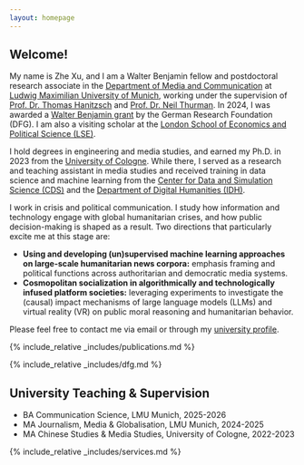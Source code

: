 ```yaml
---
layout: homepage
---
```


## Welcome!
My name is Zhe Xu, and I am a Walter Benjamin fellow and postdoctoral research associate in the [Department of Media and Communication](https://www.ifkw.uni-muenchen.de/index.html) at [Ludwig Maximilian University of Munich](https://www.lmu.de/en/), working under the supervision of [Prof. Dr. Thomas Hanitzsch](https://www.ifkw.uni-muenchen.de/organisation/personen/professoren/hanitzsch_thomas/index.html) and [Prof. Dr. Neil Thurman](https://neilthurman.com/). In 2024, I was awarded a [Walter Benjamin grant](https://www.dfg.de/en/research-funding/funding-opportunities/programmes/individual/walter-benjamin) by the German Research Foundation (DFG). I am also a visiting scholar at the [London School of Economics and Political Science (LSE)](https://www.lse.ac.uk/).

I hold degrees in engineering and media studies, and earned my Ph.D. in 2023 from the [University of Cologne](https://www.uni-koeln.de/en/). While there, I served as a research and teaching assistant in media studies and received training in data science and machine learning from the [Center for Data and Simulation Science (CDS)](https://cds.uni-koeln.de/en/) and the [Department of Digital Humanities (IDH)](https://dh.phil-fak.uni-koeln.de/). 

I work in crisis and political communication. I study how information and technology engage with global humanitarian crises, and how public decision-making is shaped as a result. Two directions that particularly excite me at this stage are:

- **Using and developing (un)supervised machine learning approaches on large-scale humanitarian news corpora:** emphasis framing and political functions across authoritarian and democratic media systems.
- **Cosmopolitan socialization in algorithmically and technologically infused platform societies:** leveraging experiments to investigate the (causal) impact mechanisms of large language models (LLMs) and virtual reality (VR) on public moral reasoning and humanitarian behavior.

Please feel free to contact me via email or through my [university profile](https://www.ifkw.uni-muenchen.de/organisation/personen/mitarbeiter/xu_zhe/index.html).

{% include_relative _includes/publications.md %}

{% include_relative _includes/dfg.md %}

## University Teaching & Supervision

- BA Communication Science, LMU Munich, 2025-2026
- MA Journalism, Media & Globalisation, LMU Munich, 2024-2025
- MA Chinese Studies & Media Studies, University of Cologne, 2022-2023

{% include_relative _includes/services.md %}
